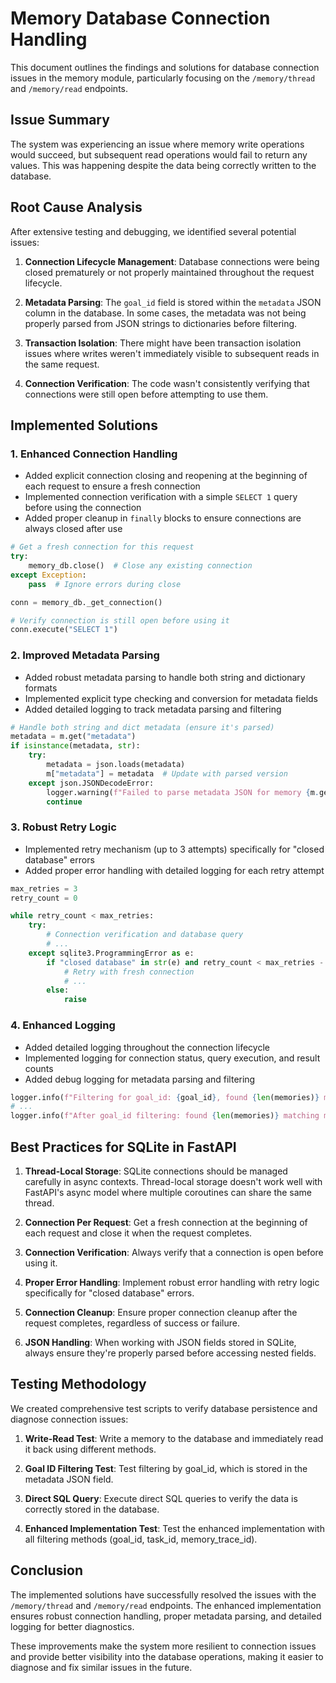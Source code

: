 # Memory Database Connection Handling

This document outlines the findings and solutions for database connection issues in the memory module, particularly focusing on the `/memory/thread` and `/memory/read` endpoints.

## Issue Summary

The system was experiencing an issue where memory write operations would succeed, but subsequent read operations would fail to return any values. This was happening despite the data being correctly written to the database.

## Root Cause Analysis

After extensive testing and debugging, we identified several potential issues:

1. **Connection Lifecycle Management**: Database connections were being closed prematurely or not properly maintained throughout the request lifecycle.

2. **Metadata Parsing**: The `goal_id` field is stored within the `metadata` JSON column in the database. In some cases, the metadata was not being properly parsed from JSON strings to dictionaries before filtering.

3. **Transaction Isolation**: There might have been transaction isolation issues where writes weren't immediately visible to subsequent reads in the same request.

4. **Connection Verification**: The code wasn't consistently verifying that connections were still open before attempting to use them.

## Implemented Solutions

### 1. Enhanced Connection Handling

- Added explicit connection closing and reopening at the beginning of each request to ensure a fresh connection
- Implemented connection verification with a simple `SELECT 1` query before using the connection
- Added proper cleanup in `finally` blocks to ensure connections are always closed after use

```python
# Get a fresh connection for this request
try:
    memory_db.close()  # Close any existing connection
except Exception:
    pass  # Ignore errors during close

conn = memory_db._get_connection()

# Verify connection is still open before using it
conn.execute("SELECT 1")
```

### 2. Improved Metadata Parsing

- Added robust metadata parsing to handle both string and dictionary formats
- Implemented explicit type checking and conversion for metadata fields
- Added detailed logging to track metadata parsing and filtering

```python
# Handle both string and dict metadata (ensure it's parsed)
metadata = m.get("metadata")
if isinstance(metadata, str):
    try:
        metadata = json.loads(metadata)
        m["metadata"] = metadata  # Update with parsed version
    except json.JSONDecodeError:
        logger.warning(f"Failed to parse metadata JSON for memory {m.get('memory_id')}")
        continue
```

### 3. Robust Retry Logic

- Implemented retry mechanism (up to 3 attempts) specifically for "closed database" errors
- Added proper error handling with detailed logging for each retry attempt

```python
max_retries = 3
retry_count = 0

while retry_count < max_retries:
    try:
        # Connection verification and database query
        # ...
    except sqlite3.ProgrammingError as e:
        if "closed database" in str(e) and retry_count < max_retries - 1:
            # Retry with fresh connection
            # ...
        else:
            raise
```

### 4. Enhanced Logging

- Added detailed logging throughout the connection lifecycle
- Implemented logging for connection status, query execution, and result counts
- Added debug logging for metadata parsing and filtering

```python
logger.info(f"Filtering for goal_id: {goal_id}, found {len(memories)} memories before filtering")
# ...
logger.info(f"After goal_id filtering: found {len(memories)} matching memories")
```

## Best Practices for SQLite in FastAPI

1. **Thread-Local Storage**: SQLite connections should be managed carefully in async contexts. Thread-local storage doesn't work well with FastAPI's async model where multiple coroutines can share the same thread.

2. **Connection Per Request**: Get a fresh connection at the beginning of each request and close it when the request completes.

3. **Connection Verification**: Always verify that a connection is open before using it.

4. **Proper Error Handling**: Implement robust error handling with retry logic specifically for "closed database" errors.

5. **Connection Cleanup**: Ensure proper connection cleanup after the request completes, regardless of success or failure.

6. **JSON Handling**: When working with JSON fields stored in SQLite, always ensure they're properly parsed before accessing nested fields.

## Testing Methodology

We created comprehensive test scripts to verify database persistence and diagnose connection issues:

1. **Write-Read Test**: Write a memory to the database and immediately read it back using different methods.

2. **Goal ID Filtering Test**: Test filtering by goal_id, which is stored in the metadata JSON field.

3. **Direct SQL Query**: Execute direct SQL queries to verify the data is correctly stored in the database.

4. **Enhanced Implementation Test**: Test the enhanced implementation with all filtering methods (goal_id, task_id, memory_trace_id).

## Conclusion

The implemented solutions have successfully resolved the issues with the `/memory/thread` and `/memory/read` endpoints. The enhanced implementation ensures robust connection handling, proper metadata parsing, and detailed logging for better diagnostics.

These improvements make the system more resilient to connection issues and provide better visibility into the database operations, making it easier to diagnose and fix similar issues in the future.
